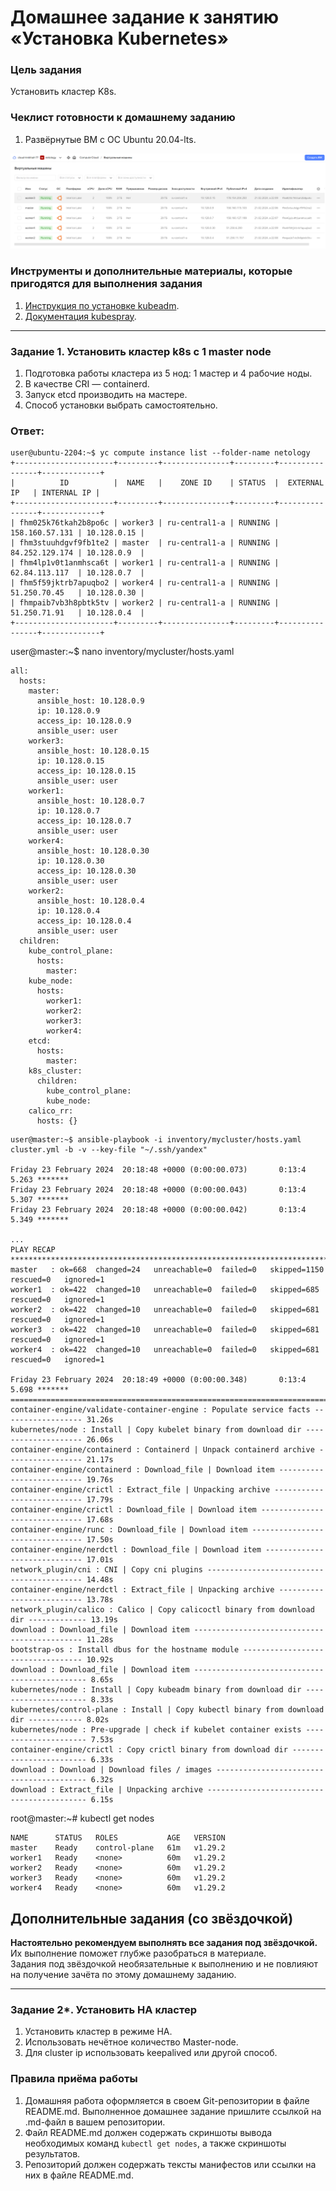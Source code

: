 # Домашнее задание к занятию «Установка Kubernetes»

### Цель задания

Установить кластер K8s.

### Чеклист готовности к домашнему заданию

1. Развёрнутые ВМ с ОС Ubuntu 20.04-lts.

![wm-yandex](https://github.com/michail-77/kuber-homeworks/blob/main/3.2/image/Снимок.PNG)

### Инструменты и дополнительные материалы, которые пригодятся для выполнения задания

1. [Инструкция по установке kubeadm](https://kubernetes.io/docs/setup/production-environment/tools/kubeadm/create-cluster-kubeadm/).
2. [Документация kubespray](https://kubespray.io/).

-----

### Задание 1. Установить кластер k8s с 1 master node

1. Подготовка работы кластера из 5 нод: 1 мастер и 4 рабочие ноды.
2. В качестве CRI — containerd.
3. Запуск etcd производить на мастере.
4. Способ установки выбрать самостоятельно.

### Ответ:   
```
user@ubuntu-2204:~$ yc compute instance list --folder-name netology
+----------------------+---------+---------------+---------+----------------+-------------+
|          ID          |  NAME   |    ZONE ID    | STATUS  |  EXTERNAL IP   | INTERNAL IP |
+----------------------+---------+---------------+---------+----------------+-------------+
| fhm025k76tkah2b8po6c | worker3 | ru-central1-a | RUNNING | 158.160.57.131 | 10.128.0.15 |
| fhm3stuuhdgvf9fb1te2 | master  | ru-central1-a | RUNNING | 84.252.129.174 | 10.128.0.9  |
| fhm4lp1v0t1anmhsca6t | worker1 | ru-central1-a | RUNNING | 62.84.113.117  | 10.128.0.7  |
| fhm5f59jktrb7apuqbo2 | worker4 | ru-central1-a | RUNNING | 51.250.70.45   | 10.128.0.30 |
| fhmpaib7vb3h8pbtk5tv | worker2 | ru-central1-a | RUNNING | 51.250.71.91   | 10.128.0.4  |
+----------------------+---------+---------------+---------+----------------+-------------+
```
user@master:~$ nano inventory/mycluster/hosts.yaml
```
all:
  hosts:
    master:
      ansible_host: 10.128.0.9
      ip: 10.128.0.9
      access_ip: 10.128.0.9
      ansible_user: user
    worker3:
      ansible_host: 10.128.0.15
      ip: 10.128.0.15
      access_ip: 10.128.0.15
      ansible_user: user
    worker1:
      ansible_host: 10.128.0.7
      ip: 10.128.0.7
      access_ip: 10.128.0.7
      ansible_user: user
    worker4:
      ansible_host: 10.128.0.30
      ip: 10.128.0.30
      access_ip: 10.128.0.30
      ansible_user: user
    worker2:
      ansible_host: 10.128.0.4
      ip: 10.128.0.4
      access_ip: 10.128.0.4
      ansible_user: user
  children:
    kube_control_plane:
      hosts:
        master:
    kube_node:
      hosts:
        worker1:
        worker2:
        worker3:
        worker4:
    etcd:
      hosts:
        master:
    k8s_cluster:
      children:
        kube_control_plane:
        kube_node:
    calico_rr:
      hosts: {}

```
```
user@master:~$ ansible-playbook -i inventory/mycluster/hosts.yaml cluster.yml -b -v --key-file "~/.ssh/yandex"

Friday 23 February 2024  20:18:48 +0000 (0:00:00.073)       0:13:4           5.263 *******
Friday 23 February 2024  20:18:48 +0000 (0:00:00.043)       0:13:4           5.307 *******
Friday 23 February 2024  20:18:48 +0000 (0:00:00.042)       0:13:4           5.349 *******

...
PLAY RECAP **********************************************************************************
master   : ok=668  changed=24   unreachable=0  failed=0   skipped=1150  rescued=0   ignored=1
worker1  : ok=422  changed=10   unreachable=0  failed=0   skipped=685   rescued=0   ignored=1
worker2  : ok=422  changed=10   unreachable=0  failed=0   skipped=681   rescued=0   ignored=1
worker3  : ok=422  changed=10   unreachable=0  failed=0   skipped=681   rescued=0   ignored=1
worker4  : ok=422  changed=10   unreachable=0  failed=0   skipped=681   rescued=0   ignored=1

Friday 23 February 2024  20:18:49 +0000 (0:00:00.348)       0:13:4      5.698 *******
=============================================================================================
container-engine/validate-container-engine : Populate service facts ------------------ 31.26s
kubernetes/node : Install | Copy kubelet binary from download dir -------------------- 26.06s
container-engine/containerd : Containerd | Unpack containerd archive ----------------- 21.17s
container-engine/containerd : Download_file | Download item -------------------------- 19.76s
container-engine/crictl : Extract_file | Unpacking archive --------------------------- 17.79s
container-engine/crictl : Download_file | Download item ------------------------------ 17.68s
container-engine/runc : Download_file | Download item -------------------------------- 17.50s
container-engine/nerdctl : Download_file | Download item ----------------------------- 17.01s
network_plugin/cni : CNI | Copy cni plugins ------------------------------------------ 14.48s
container-engine/nerdctl : Extract_file | Unpacking archive -------------------------- 13.78s
network_plugin/calico : Calico | Copy calicoctl binary from download dir ------------- 13.19s
download : Download_file | Download item --------------------------------------------- 11.28s
bootstrap-os : Install dbus for the hostname module ---------------------------------- 10.92s
download : Download_file | Download item ---------------------------------------------- 8.65s
kubernetes/node : Install | Copy kubeadm binary from download dir --------------------- 8.33s
kubernetes/control-plane : Install | Copy kubectl binary from download dir ------------ 8.02s
kubernetes/node : Pre-upgrade | check if kubelet container exists --------------------- 7.53s
container-engine/crictl : Copy crictl binary from download dir ------------------------ 6.33s
download : Download | Download files / images ----------------------------------------- 6.32s
download : Extract_file | Unpacking archive ------------------------------------------- 6.15s
```
root@master:~# kubectl get nodes
```
NAME      STATUS   ROLES           AGE   VERSION
master    Ready    control-plane   61m   v1.29.2
worker1   Ready    <none>          60m   v1.29.2
worker2   Ready    <none>          60m   v1.29.2
worker3   Ready    <none>          60m   v1.29.2
worker4   Ready    <none>          60m   v1.29.2

```

## Дополнительные задания (со звёздочкой)

**Настоятельно рекомендуем выполнять все задания под звёздочкой.** Их выполнение поможет глубже разобраться в материале.   
Задания под звёздочкой необязательные к выполнению и не повлияют на получение зачёта по этому домашнему заданию. 

------
### Задание 2*. Установить HA кластер

1. Установить кластер в режиме HA.
2. Использовать нечётное количество Master-node.
3. Для cluster ip использовать keepalived или другой способ.


### Правила приёма работы

1. Домашняя работа оформляется в своем Git-репозитории в файле README.md. Выполненное домашнее задание пришлите ссылкой на .md-файл в вашем репозитории.
2. Файл README.md должен содержать скриншоты вывода необходимых команд `kubectl get nodes`, а также скриншоты результатов.
3. Репозиторий должен содержать тексты манифестов или ссылки на них в файле README.md.
